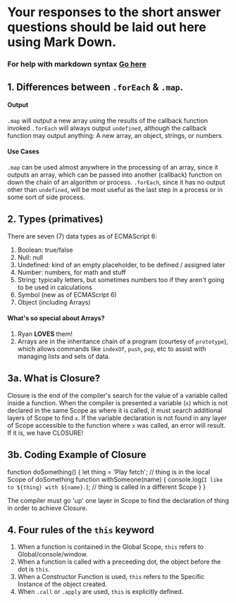 # Your responses to the short answer questions should be laid out here using Mark Down.
### For help with markdown syntax [Go here](https://github.com/adam-p/markdown-here/wiki/Markdown-Cheatsheet)

## 1. Differences between `.forEach` & `.map`.
#### Output
`.map` will output a new array using the results of the callback function invoked
`.forEach` will always output `undefined`, although the callback function may output anything: A new array,
an object, strings, or numbers.
#### Use Cases
`.map` can be used almost anywhere in the processing of an array, since it outputs an array, which can be
passed into another (callback) function on down the chain of an algorithm or process.
`.forEach`, since it has no output other than `undefined`, will be most useful as the last step in a process
or in some sort of side process. 

## 2. Types (primatives)
There are seven (7) data types as of ECMAScript 6:
1. Boolean: true/false
2. Null: null
3. Undefined: kind of an empty placeholder, to be defined / assigned later
4. Number: numbers, for math and stuff
5. String: typically letters, but sometimes numbers too if they aren't going to be used in calculations
6. Symbol (new as of ECMAScript 6)
7. Object (including Arrays)

#### What's so special about Arrays?
1. Ryan **LOVES** them!
2. Arrays are in the inheritance chain of a program (courtesy of `prototype`), which allows commands like
`indexOf`, `push`, `pop`, etc to assist with managing lists and sets of data.

## 3a. What is Closure?

Closure is the end of the compiler's search for the value of a variable called inside a function. When the
compiler is presented a variable (`x`) which is not declared in the same Scope as where it is called, it must
search additional layers of Scope to find `x`. If the variable declaration is not found in any layer of Scope
accessible to the function where `x` was called, an error will result. If it is, we have CLOSURE!

## 3b. Coding Example of Closure

function doSomething() {
  let thing = 'Play fetch';         // thing is in the local Scope of doSomething
  function withSomeone(name) {
      console.log(`I like to ${thing} with ${name}.`);  // thing is called in a different Scope
    }
}

The compiler must go 'up' one layer in Scope to find the declaration of thing in order to achieve Closure.

## 4. Four rules of the `this` keyword

1. When a function is contained in the Global Scope, `this` refers to Global/console/window.
2. When a function is called with a preceeding dot, the object before the dot is `this`.
3. When a Constructor Function is used, `this` refers to the Specific Instance of the object created. 
4. When `.call` or `.apply` are used, `this` is explicitly defined.
